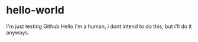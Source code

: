 # hello-world
I'm just testing Github
Hello i'm a human, i dont intend to do this, but i'll do it anyways.
